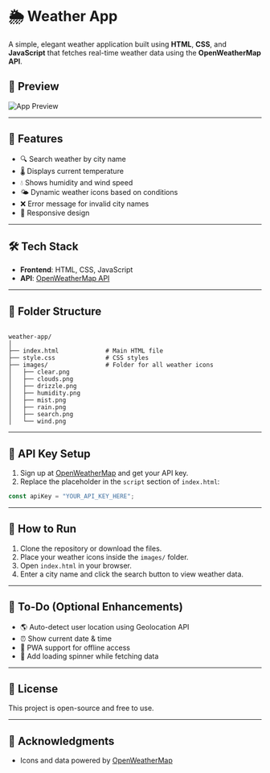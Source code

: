 # 🌦️ Weather App

A simple, elegant weather application built using **HTML**, **CSS**, and **JavaScript** that fetches real-time weather data using the **OpenWeatherMap API**.

## 📸 Preview

![App Preview](images/preview.png) <!-- Optional: Add a screenshot of your app UI -->

---

## 🚀 Features

- 🔍 Search weather by city name
- 🌡️ Displays current temperature
- 💧 Shows humidity and wind speed
- 🌤️ Dynamic weather icons based on conditions
- ❌ Error message for invalid city names
- 📱 Responsive design

---

## 🛠️ Tech Stack

- **Frontend**: HTML, CSS, JavaScript
- **API**: [OpenWeatherMap API](https://openweathermap.org/api)

---

## 📁 Folder Structure

```

weather-app/
│
├── index.html             # Main HTML file
├── style.css              # CSS styles
├── images/                # Folder for all weather icons
│   ├── clear.png
│   ├── clouds.png
│   ├── drizzle.png
│   ├── humidity.png
│   ├── mist.png
│   ├── rain.png
│   ├── search.png
│   └── wind.png

````

---

## 🔑 API Key Setup

1. Sign up at [OpenWeatherMap](https://openweathermap.org/) and get your API key.
2. Replace the placeholder in the `script` section of `index.html`:

```js
const apiKey = "YOUR_API_KEY_HERE";
````

---

## 🧪 How to Run

1. Clone the repository or download the files.
2. Place your weather icons inside the `images/` folder.
3. Open `index.html` in your browser.
4. Enter a city name and click the search button to view weather data.

---

## 📌 To-Do (Optional Enhancements)

* 🌎 Auto-detect user location using Geolocation API
* ⏰ Show current date & time
* 📱 PWA support for offline access
* 🔄 Add loading spinner while fetching data

---

## 📄 License

This project is open-source and free to use.

---

## 🙌 Acknowledgments

* Icons and data powered by [OpenWeatherMap](https://openweathermap.org/)

```


